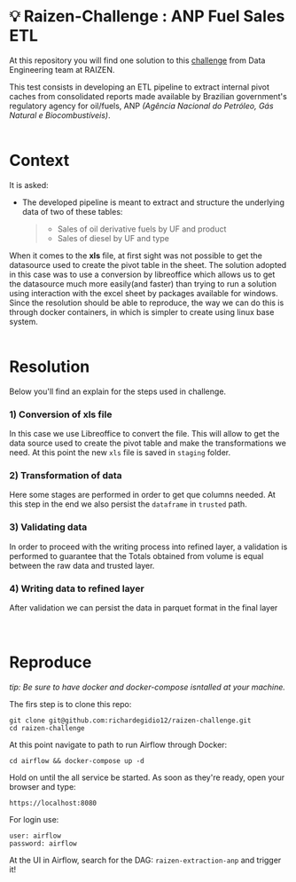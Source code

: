 # :bulb: Raizen-Challenge : ANP Fuel Sales ETL

At this repository you will find one solution to this [challenge](https://github.com/raizen-analytics/data-engineering-test/blob/master/TEST.md) from Data Engineering team at RAIZEN. 

This test consists in developing an ETL pipeline to extract internal pivot caches from consolidated reports made available by Brazilian government's regulatory agency for oil/fuels, ANP *(Agência Nacional do Petróleo, Gás Natural e Biocombustíveis)*.
<br></br>


# Context

It is asked:
- The developed pipeline is meant to extract and structure the underlying data of two of these tables:

    > -   Sales of oil derivative fuels by UF and product
    > -   Sales of diesel by UF and type

When it comes to the **xls** file, at first sight was not possible to get the datasource used to create the pivot table in the sheet. The solution adopted in this case was to use a conversion by libreoffice which allows us to get the datasource much more easily(and faster) than trying to run a solution using interaction with the excel sheet by packages available for windows. Since the resolution should be able to reproduce, the way we can do this is through docker containers, in which is simpler to create using linux base system.
<br></br>

# Resolution

Below you'll find an explain for the steps used in challenge.

### 1) Conversion of xls file
In this case we use Libreoffice to convert the file. This will allow to get the data source used to create the pivot table and make the transformations we need. At this point the new `xls` file is saved in `staging` folder.

### 2) Transformation of data
Here some stages are performed in order to get que columns needed. At this step in the end we also persist the `dataframe` in `trusted` path. 

### 3) Validating data
In order to proceed with the writing process into refined layer, a validation is performed to guarantee that the Totals obtained from volume is equal between the raw data and trusted layer.

### 4) Writing data to refined layer
After validation we can persist the data in parquet format in the final layer  
<br></br>


# Reproduce

*tip: Be sure to have docker and docker-compose isntalled at your machine.* 

The firs step is to clone this repo:
```
git clone git@github.com:richardegidio12/raizen-challenge.git 
cd raizen-challenge
```

At this point navigate to path to run Airflow through Docker:
```
cd airflow && docker-compose up -d
```

Hold on until the all service be started. As soon as they're ready, open your browser and type:
```
https://localhost:8080
```
For login use:
```
user: airflow
password: airflow
```
At the UI in Airflow, search for the DAG: `raizen-extraction-anp` and trigger it!

